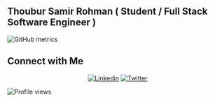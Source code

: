 
## Thoubur Samir Rohman ( Student / Full Stack Software Engineer )
![GitHub metrics](https://metrics.lecoq.io/Thoybur-Rohman)  


## Connect with Me

<p align="center">
  <a href="https://www.linkedin.com/in/thoybur-samir-rohman/"><img alt="Linkedin" title="Thoybur Rohman Linkedin" src="https://img.shields.io/badge/LinkedIn-0077B5?style=for-the-badge&logo=linkedin&logoColor=white"></a>
<a href="https://twitter.com/T44YYB"><img alt="Twitter" title="Thoybur Rohman Twitter" src="https://img.shields.io/badge/Twitter-1DA1F2?style=for-the-badge&logo=twitter&logoColor=white"></a>

![Profile views](https://gpvc.arturio.dev/Thoybur-Rohman)  

